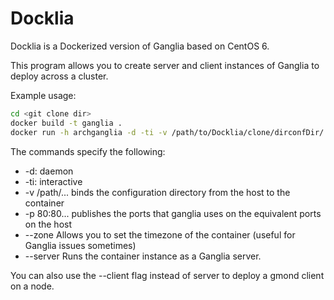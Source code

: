# Docklia

Docklia is a Dockerized version of Ganglia based on CentOS 6. 

This program allows you to create server and client instances of Ganglia to deploy across a cluster.

Example usage:

```bash
cd <git clone dir>
docker build -t ganglia .
docker run -h archganglia -d -ti -v /path/to/Docklia/clone/dirconfDir/:/usr/local/etc/ -p 80:80 -p 6343:6343 -p 8649:8649 ganglia --zone Africa/Johannesburg --server
```

The commands specify the following:
- -d:           daemon
- -ti:          interactive
- -v /path/...  binds the configuration directory from the host to the container
- -p 80:80...   publishes the ports that ganglia uses on the equivalent ports on the host
- --zone        Allows you to set the timezone of the container (useful for Ganglia issues sometimes)
- --server      Runs the container instance as a Ganglia server.

You can also use the --client flag instead of server to deploy a gmond client on a node.
